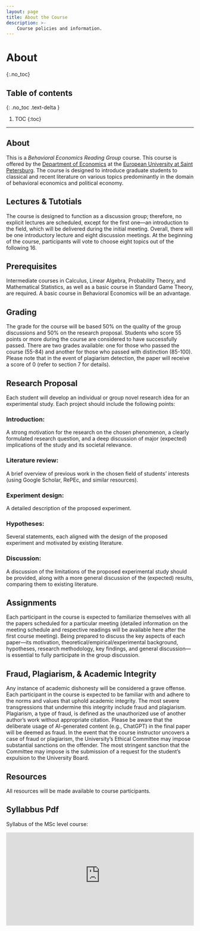 ```yaml
---
layout: page
title: About the Course
description: >-
    Course policies and information.
---
```


# About
{:.no_toc}

## Table of contents
{: .no_toc .text-delta }

1. TOC
{:toc}

---

## About

This is a _Behavioral Economics Reading Group_ course. This course is offered by the [Department of Economics](https://eusp.org/en/econ) at the [European University at Saint Petersburg](https://eusp.org/en). The course is designed to introduce graduate students to classical and recent literature on various topics predominantly in the domain of behavioral economics and political economy. 

## Lectures & Tutotials

The course is designed to function as a discussion group; therefore, no explicit lectures are scheduled, except for the first one—an introduction to the field, which will be delivered during the initial meeting. Overall, there will be one introductory lecture and eight discussion meetings. At the beginning of the course, participants will vote to choose eight topics out of the following 16.


## Prerequisites

Intermediate courses in Calculus, Linear Algebra, Probability Theory, and Mathematical Statistics, as well as a basic course in Standard Game Theory, are required. A basic course in Behavioral Economics will be an advantage.

## Grading

The grade for the course will be based 50% on the quality of the group discussions and 50% on the research proposal. 
Students who score 55 points or more during the course are considered to have successfully passed. There are two grades available: one for those who passed the course (55-84) and another for those who passed with distinction (85-100). Please note that in the event of plagiarism detection, the paper will receive a score of 0 (refer to section 7 for details).


## Research Proposal
Each student will develop an individual or group novel research idea for an experimental study. Each project should include the following points:

### Introduction: 
A strong motivation for the research on the chosen phenomenon, a clearly formulated research question, and a deep discussion of major (expected) implications of the study and its societal relevance.

### Literature review:
A brief overview of previous work in the chosen field of students’ interests (using Google Scholar, RePEc, and similar resources).

### Experiment design: 
A detailed description of the proposed experiment.

### Hypotheses: 
Several statements, each aligned with the design of the proposed experiment and motivated by existing literature.

### Discussion: 
A discussion of the limitations of the proposed experimental study should be provided, along with a more general discussion of the (expected) results, comparing them to existing literature.





## Assignments

Each participant in the course is expected to familiarize themselves with all the papers scheduled for a particular meeting (detailed information on the meeting schedule and respective readings will be available here after the first course meeting). Being prepared to discuss the key aspects of each paper—its motivation, theoretical/empirical/experimental background, hypotheses, research methodology, key findings, and general discussion—is essential to fully participate in the group discussion.


## Fraud, Plagiarism, & Academic Integrity

Any instance of academic dishonesty will be considered a grave offense. Each participant in the course is expected to be familiar with and adhere to the norms and values that uphold academic integrity. The most severe transgressions that undermine this integrity include fraud and plagiarism. Plagiarism, a type of fraud, is defined as the unauthorized use of another author’s work without appropriate citation. Please be aware that the deliberate usage of AI-generated content (e.g., ChatGPT) in the final paper will be deemed as fraud. In the event that the course instructor uncovers a case of fraud or plagiarism, the University’s Ethical Committee may impose substantial sanctions on the offender. The most stringent sanction that the Committee may impose is the submission of a request for the student’s expulsion to the University Board.

## Resources

All resources will be made available to course participants.


## Syllabbus Pdf

Syllabus of the MSc level course:
                  
<embed src="https://econreadinggroup.github.io/assets/BehEc_Reading_Group.pdf" width=100% height="250px" type="application/pdf">
 

                  




